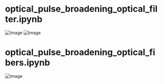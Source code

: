 # optical_pulse_broadening_optical_filter.ipynb

![Image](https://github.com/user-attachments/assets/6c416500-b30c-41d7-82e0-96c02808e04f)
![Image](https://github.com/user-attachments/assets/23de73a7-95a0-4e3f-85f3-02bfdec6e0fa)

# optical_pulse_broadening_optical_fibers.ipynb
![Image](https://github.com/user-attachments/assets/a68e769d-1459-43c0-b973-e8784548eba9)
